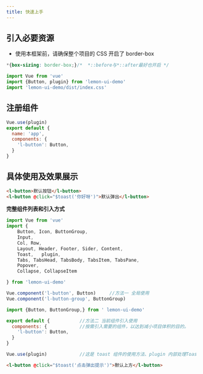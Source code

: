 ```yaml
---
title: 快速上手
---
```





## 引入必要资源

- 使用本框架前，请确保整个项目的 CSS 开启了 border-box

```CSS
*{box-sizing: border-box;}/*  *::before与*::after最好也开启 */
```


```js
import Vue from 'vue'
import {Button, plugin} from 'lemon-ui-demo'
import 'lemon-ui-demo/dist/index.css'
```
## 注册组件


```js
Vue.use(plugin)
export default {
  name: 'app',
  components: {
    'l-button': Button,
  }
}
```
## 具体使用及效果展示

<ClientOnly>
<ShowForYou></ShowForYou>
</ClientOnly>

```html
<l-button>默认按钮</l-button>
<l-button @click="$toast('你好呀')">默认弹出</l-button>
```




**完整组件列表和引入方式**

```js
import Vue from 'vue'
import {
    Button, Icon, ButtonGroup,
    Input,
    Col, Row,
    Layout, Header, Footer, Sider, Content,
    Toast,   plugin,
    Tabs, TabsHead, TabsBody, TabsItem, TabsPane,
    Popover,
    Collapse, CollapseItem

} from 'lemon-ui-demo'

Vue.component('l-button', Button)     //方法一 全局使用
Vue.component('l-button-group', ButtonGroup)

import {Button, ButtonGroup,} from ' lemon-ui-demo'

export default {           //方法二 当前组件引入使用  
  components: {            //按需引入需要的组件，以达到减小项目体积的目的。
    'l-button': Button,
  }
}

Vue.use(plugin)            //这是 toast 组件的使用方法、plugin 内部处理Toast组件
```
```html
<l-button @click="$toast('点击弹出提示')">默认上方</l-button>
```
